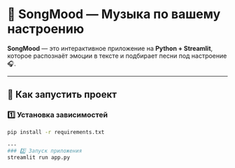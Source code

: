 # 🎵 SongMood — Музыка по вашему настроению

**SongMood** — это интерактивное приложение на **Python + Streamlit**, которое распознаёт эмоции в тексте и подбирает песни под настроение 🎧.

---

## 🚀 Как запустить проект

### 1️⃣ Установка зависимостей
```bash
pip install -r requirements.txt

---
### 2️⃣ Запуск приложения
streamlit run app.py
